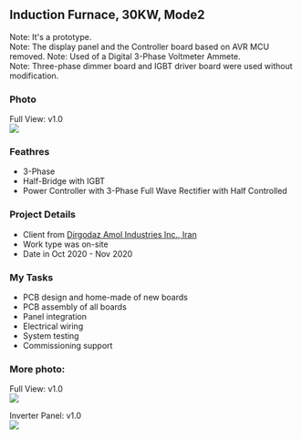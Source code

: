 ## Induction Furnace, 30KW, Mode2
Note: It's a prototype.  
Note: The display panel and the Controller board based on AVR MCU removed. 
Note: Used of a Digital 3-Phase Voltmeter Ammete.  
Note: Three-phase dimmer board and IGBT driver board were used without modification.  

### Photo
Full View: v1.0  
![](https://s32.picofile.com/file/8477640292/FullView_v1_0.jpg) 

### Feathres
- 3-Phase
- Half-Bridge with IGBT
- Power Controller with 3-Phase Full Wave Rectifier with Half Controlled  

### Project Details
- Client from [Dirgodaz Amol Industries Inc., Iran](https://dirgodazamol.com/en/)  
- Work type was on-site  
- Date in Oct 2020 - Nov 2020  
 
### My Tasks
- PCB design and home-made of new boards 
- PCB assembly of all boards
- Panel integration
- Electrical wiring
- System testing
- Commissioning support

### More photo:
Full View: v1.0  
![](https://s32.picofile.com/file/8477640300/FullView2_v1_0.jpg) 

Inverter Panel: v1.0  
![](https://s32.picofile.com/file/8477640318/1.jpg)  
